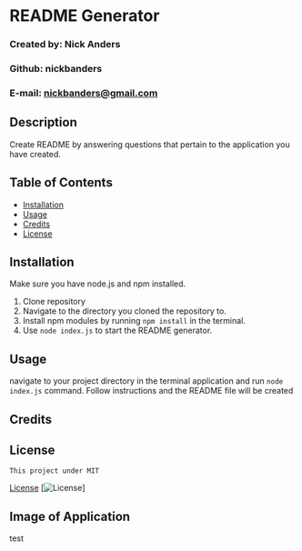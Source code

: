 # README Generator
  ### Created by: Nick Anders
  ### Github: nickbanders
  ### E-mail: nickbanders@gmail.com

  ## Description

  Create README by answering questions that pertain to the application you have created.

  ## Table of Contents

  * [Installation](#installation)
  * [Usage](#usage)
  * [Credits](#credits)
  * [License](#license)

  ## Installation

  Make sure you have node.js and npm installed.

1. Clone repository
2. Navigate to the directory you cloned the repository to.
3. Install npm modules by running ``npm install`` in the terminal.
4. Use ``node index.js`` to start the README generator.

  ## Usage
  
  navigate to your project directory in the terminal application and run ``node index.js`` command. Follow instructions and the README file will be created

  ## Credits

  

  ## License
    This project under MIT
  [License](#license)
  [![License](https://img.shields.io/badge/license-MIT-green.svg)]

  ## Image of Application
  test
